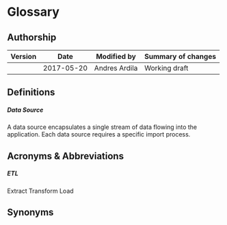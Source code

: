 # Glossary

## Authorship

|Version|Date|Modified by|Summary of changes|
|-------|----|-----------|------------------|
|       | 2017-05-20 | Andres Ardila | Working draft |

## Definitions

##### Data Source
A data source encapsulates a single stream of data flowing into the application. Each data source requires a specific import process.

## Acronyms & Abbreviations

##### ETL
Extract Transform Load

## Synonyms
